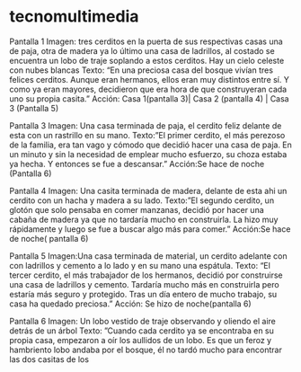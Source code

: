 # tecnomultimedia
Pantalla 1
Imagen: tres cerditos en la puerta de sus respectivas casas una de paja, otra de madera ya lo último una casa de ladrillos, al costado se encuentra un lobo de traje soplando a estos cerditos. Hay un cielo celeste con nubes blancas
Texto: “En una preciosa casa del bosque vivían tres felices cerditos. Aunque eran hermanos, ellos eran muy distintos entre sí. Y como ya eran mayores, decidieron que era hora de que construyeran cada uno su propia casita.”
Acción: Casa 1(pantalla 3)| Casa 2 (pantalla 4) | Casa 3 (Pantalla 5)

Pantalla 3
Imagen: Una casa terminada de paja, el cerdito feliz delante de esta con un rastrillo en su mano.
Texto:”El primer cerdito, el más perezoso de la familia, era tan vago y cómodo que decidió hacer una casa de paja. En un minuto y sin la necesidad de emplear mucho esfuerzo, su choza estaba ya hecha. Y entonces se fue a descansar.”
Acción:Se hace de noche (Pantalla 6)

Pantalla 4
Imagen: Una casita terminada de madera, delante de esta ahi un cerdito con un hacha y madera a su lado.
Texto:”El segundo cerdito, un glotón que solo pensaba en comer manzanas, decidió por hacer una cabaña de madera ya que no tardaría mucho en construirla. La hizo muy rápidamente y luego se fue a buscar algo más para comer.”
Acción:Se hace de noche( pantalla 6)

Pantalla 5
Imagen:Una casa terminada de material, un cerdito adelante con con ladrillos y cemento a lo lado y en su mano una espátula.
Texto: “El tercer cerdito, el más trabajador de los hermanos, decidió por construirse una casa de ladrillos y cemento. Tardaría mucho más en construirla pero estaría más seguro y protegido. Tras un día entero de mucho trabajo, su casa ha quedado preciosa.”
Acción: Se hizo de noche(pantalla 6)

Pantalla 6
Imagen: Un lobo vestido de traje observando y oliendo el aire detrás de un árbol 
Texto: ”Cuando cada cerdito ya se encontraba en su propia casa, empezaron a oír los aullidos de un lobo. Es que un feroz y hambriento lobo andaba por el bosque, él no tardó mucho para encontrar las dos casitas de los 
